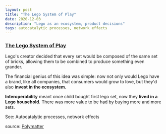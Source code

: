 ```yaml
---
layout: post
title: "The Lego System of Play"
date: 2020-12-03
description: "Lego as an ecosystem, product decisions"
tags: autocatalytic processes, network effects
---
```


### [The Lego System of Play](#the-lego-system-of-play)

Lego's creator decided that every set would be composed of the same set of bricks, allowing them to be combined to produce something even grander. 

The financial genius of this idea was simple: now not only would Lego have a brand, like all companies, that consumers would grow to love, but they'd also **invest in the ecosystem.**

**Interoperability** meant once child bought first lego set, now they **lived in a Lego household.** There was more value to be had by buying more and more sets.

See: Autocatalytic processes, network effects

source: [Polymatter](https://www.youtube.com/watch?v=zsHXFEOV83g)

